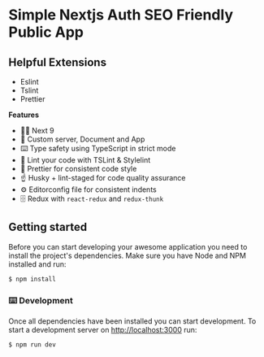 # Simple Nextjs Auth SEO Friendly Public App

## Helpful Extensions

- Eslint
- Tslint
- Prettier

**Features**

- 👏🏼 Next 9
- 🌊 Custom server, Document and App
- ⌨️ Type safety using TypeScript in strict mode
- 👀 Lint your code with TSLint & Stylelint
- 🌈 Prettier for consistent code style
- ☝️ Husky + lint-staged for code quality assurance
- ⚙️ Editorconfig file for consistent indents
- 🗄 Redux with `react-redux` and `redux-thunk`

## Getting started

Before you can start developing your awesome application you need to install the project's dependencies. Make sure you have Node and NPM installed and run:

```sh
$ npm install
```

### ⌨️ Development

Once all dependencies have been installed you can start development. To start a development server on [http://localhost:3000](http://localhost:3000) run:

```sh
$ npm run dev
```
